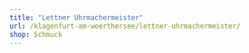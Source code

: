 ```yaml
---
title: "Lettner Uhrmachermeister"
url: /klagenfurt-am-woerthersee/lettner-uhrmachermeister/
shop: Schmuck
---
```

